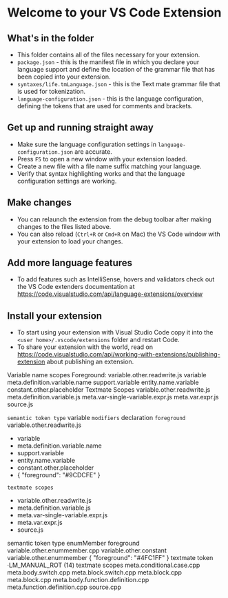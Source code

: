 # Welcome to your VS Code Extension

## What's in the folder

* This folder contains all of the files necessary for your extension.
* `package.json` - this is the manifest file in which you declare your language support and define the location of the grammar file that has been copied into your extension.
* `syntaxes/life.tmLanguage.json` - this is the Text mate grammar file that is used for tokenization.
* `language-configuration.json` - this is the language configuration, defining the tokens that are used for comments and brackets.

## Get up and running straight away

* Make sure the language configuration settings in `language-configuration.json` are accurate.
* Press `F5` to open a new window with your extension loaded.
* Create a new file with a file name suffix matching your language.
* Verify that syntax highlighting works and that the language configuration settings are working.

## Make changes

* You can relaunch the extension from the debug toolbar after making changes to the files listed above.
* You can also reload (`Ctrl+R` or `Cmd+R` on Mac) the VS Code window with your extension to load your changes.

## Add more language features

* To add features such as IntelliSense, hovers and validators check out the VS Code extenders documentation at https://code.visualstudio.com/api/language-extensions/overview

## Install your extension

* To start using your extension with Visual Studio Code copy it into the `<user home>/.vscode/extensions` folder and restart Code.
* To share your extension with the world, read on https://code.visualstudio.com/api/working-with-extensions/publishing-extension about publishing an extension.

Variable name scopes
Foreground: variable.other.readwrite.js
variable
meta.definition.variable.name
support.variable
entity.name.variable
constant.other.placeholder
Textmate Scopes
variable.other.readwrite.js
meta.definition.variable.js
meta.var-single-variable.expr.js
meta.var.expr.js
source.js

`semantic token type`	variable
`modifiers`	declaration
`foreground`	variable.other.readwrite.js
 * variable
 * meta.definition.variable.name
 * support.variable
 * entity.name.variable
 * constant.other.placeholder
 * { "foreground": "#9CDCFE" }

`textmate scopes`
 * variable.other.readwrite.js
 * meta.definition.variable.js
 * meta.var-single-variable.expr.js
 * meta.var.expr.js
 * source.js

 semantic token type	enumMember
foreground	variable.other.enummember.cpp
variable.other.constant
variable.other.enummember
{ "foreground": "#4FC1FF" }
textmate token	·LM_MANUAL_ROT (14)
textmate scopes	meta.conditional.case.cpp
meta.body.switch.cpp
meta.block.switch.cpp
meta.block.cpp
meta.block.cpp
meta.body.function.definition.cpp
meta.function.definition.cpp
source.cpp